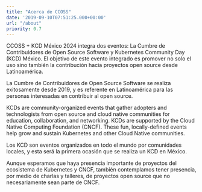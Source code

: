 ```yaml
---
title: "Acerca de CCOSS"
date: '2019-09-10T07:51:25.000+00:00'
url: "/about"
priority: 0.7
---
```


CCOSS + KCD México 2024 integra dos eventos: La Cumbre de Contribuidores de Open
Source Software y Kubernetes Community Day (KCD) México. El objetivo de este evento integrado es promover no solo el uso sino también la contribución hacia proyectos open source desde Latinoamérica. 

La Cumbre de Contribuidores de Open Source Software se realiza exitosamente desde 2019, y es referente en Latinoamérica para las personas interesadas en contribuir al open source. 

KCDs are community-organized events that gather adopters and technologists from open source and cloud native communities for education, collaboration, and networking.
KCDs are supported by the Cloud Native Computing Foundation (CNCF). These fun, locally-defined events help grow and sustain Kubernetes and other Cloud Native communities.

Los KCD son eventos organizados en todo el mundo por comunidades locales, y esta será la primera ocasión que se realiza un KCD en México. 

Aunque esperamos que haya presencia importante de proyectos del ecosistema de Kubernetes y CNCF, también contemplamos tener presencia, por medio de charlas y talleres, de proyectos open source que no necesariamente sean parte de CNCF. 

